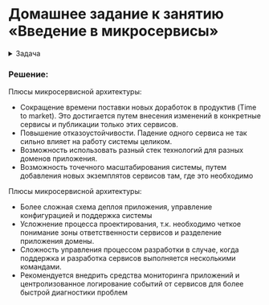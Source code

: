 # Домашнее задание к занятию «Введение в микросервисы»

<details>
<summary>Задача</summary>

Руководство крупного интернет-магазина, у которого постоянно растёт пользовательская база и количество заказов, рассматривает возможность переделки своей внутренней   ИТ-системы на основе микросервисов. 

Вас пригласили в качестве консультанта для оценки целесообразности перехода на микросервисную архитектуру. 

Опишите, какие выгоды может получить компания от перехода на микросервисную архитектуру и какие проблемы нужно решить в первую очередь.

</details>

### Решение:  

Плюсы микросервисной архитектуры:  

- Сокращение времени поставки новых доработок в продуктив (Time to market). Это достигается путем внесения изменений в конкретные сервисы и публикации только этих сервисов. 
- Повышение отказоустойчивости. Падение одного сервиса не так сильно влияет на работу системы целиком.
- Возможность использовать разный стек технологий для разных доменов приложения. 
- Возможность точечного масштабирования системы, путем добавления новых экземплятов сервисов там, где это необходимо 

Плюсы микросервисной архитектуры:  

- Более сложная схема деплоя приложения, управление конфигурацией и поддержка системы
- Усложнение процесса проектирования, т.к. необходимо четкое понимание зоны ответственности сервисов и разделение приложения домены.
- Сложность управления процессом разработки в случае, когда поддержка и разработка сервисов выполняется несколькими командами.
- Рекомендуется внедрить средства мониторинга приложений и центролизованное логирование событий от сервисов для более быстрой диагностики проблем